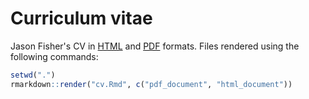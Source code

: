 # Curriculum vitae

Jason Fisher's CV in
[HTML](https://jfisher-usgs.github.io/cv/cv.html) and
[PDF](https://jfisher-usgs.github.io/cv/cv.pdf) formats.
Files rendered using the following commands:

```r
setwd(".")
rmarkdown::render("cv.Rmd", c("pdf_document", "html_document"))
```
